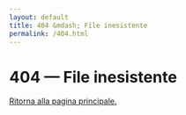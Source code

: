 ```yaml
---
layout: default
title: 404 &mdash; File inesistente
permalink: /404.html
---
```


# 404 &mdash; File inesistente

[Ritorna alla pagina principale.]({{site.baseurl}}/)
